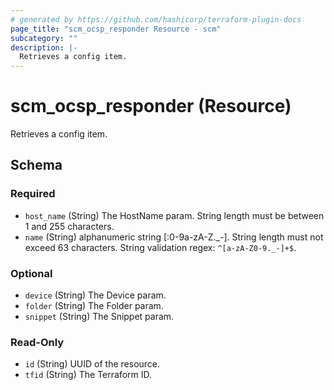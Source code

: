 ```yaml
---
# generated by https://github.com/hashicorp/terraform-plugin-docs
page_title: "scm_ocsp_responder Resource - scm"
subcategory: ""
description: |-
  Retrieves a config item.
---
```


# scm_ocsp_responder (Resource)

Retrieves a config item.



<!-- schema generated by tfplugindocs -->
## Schema

### Required

- `host_name` (String) The HostName param. String length must be between 1 and 255 characters.
- `name` (String) alphanumeric string [:0-9a-zA-Z._-]. String length must not exceed 63 characters. String validation regex: `^[a-zA-Z0-9._-]+$`.

### Optional

- `device` (String) The Device param.
- `folder` (String) The Folder param.
- `snippet` (String) The Snippet param.

### Read-Only

- `id` (String) UUID of the resource.
- `tfid` (String) The Terraform ID.

